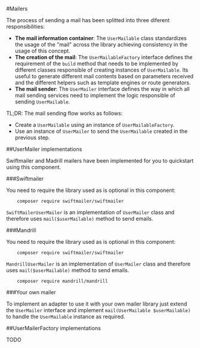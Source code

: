 #Mailers

The process of sending a mail has been splitted into three diferent responsibilities:

* **The mail information container**: The `UserMailable` class standardizes the usage of the "mail" across the library 
achieving consistency in the usage of this concept.
* **The creation of the mail**: The `UserMailableFactory` interface defines the requirement of the `build` method that
needs to be implemented by different classes responsible of creating instances of `UserMailable`. 
Its useful to generate different mail contents based on parameters received and the different helpers such as template 
engines or route generators.
* **The mail sender**: The `UserMailer` interface defines the way in which all mail sending services need to implement
the logic responsible of sending `UserMailable`.

TL;DR: The mail sending flow works as follows:
* Create a `UserMailable` using an instance of `UserMailableFactory`.
* Use an instance of `UserMailer` to send the `UserMailable` created in the previous step.

##UserMailer implementations

Swiftmailer and Madrill mailers have been implemented for you to quickstart using this component. 

###Swiftmailer

You need to require the library used as is optional in this component:

```
    composer require swiftmailer/swiftmailer
```
 
`SwiftMailerUserMailer` is an implementation of `UserMailer` class and therefore uses `mail($userMailable)` method to
send emails.

###Mandrill

You need to require the library used as is optional in this component:

```
    composer require swiftmailer/swiftmailer
```
 
`MandrillUserMailer` is an implementation of `UserMailer` class and therefore uses `mail($userMailable)` method to
send emails.

```
    composer require mandrill/mandrill
```

###Your own mailer

To implement an adapter to use it with your own mailer library just extend the `UserMailer` interface and implement
`mail(UserMailable $userMailable)` to handle the `UserMailable` instance as required.

##UserMailerFactory implementations

TODO

